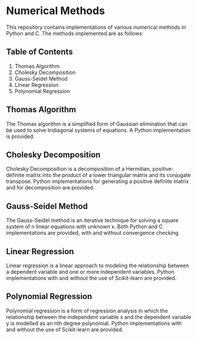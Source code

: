 # Numerical Methods

This repository contains implementations of various numerical methods in Python and C. The methods implemented are as follows:

## Table of Contents

1. Thomas Algorithm
2. Cholesky Decomposition
3. Gauss-Seidel Method
4. Linear Regression
5. Polynomial Regression

## Thomas Algorithm

The Thomas algorithm is a simplified form of Gaussian elimination that can be used to solve tridiagonal systems of equations. A Python implementation is provided.

## Cholesky Decomposition

Cholesky Decomposition is a decomposition of a Hermitian, positive-definite matrix into the product of a lower triangular matrix and its conjugate transpose. Python implementations for generating a positive definite matrix and for decomposition are provided.

## Gauss-Seidel Method

The Gauss–Seidel method is an iterative technique for solving a square system of n linear equations with unknown x. Both Python and C implementations are provided, with and without convergence checking.

## Linear Regression

Linear regression is a linear approach to modeling the relationship between a dependent variable and one or more independent variables. Python implementations with and without the use of Scikit-learn are provided.

## Polynomial Regression

Polynomial regression is a form of regression analysis in which the relationship between the independent variable x and the dependent variable y is modelled as an nth degree polynomial. Python implementations with and without the use of Scikit-learn are provided.


